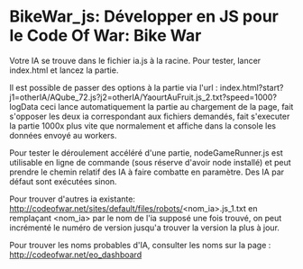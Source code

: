 BikeWar_js: Développer en JS pour le Code Of War: Bike War
==========================================================

Votre IA se trouve dans le fichier ia.js à la racine.
Pour tester, lancer index.html et lancez la partie.

Il est possible de passer des options à la partie via l'url :
  index.html?start?j1=otherIA/AQube_72.js?j2=otherIA/YaourtAuFruit.js_2.txt?speed=1000?logData
ceci lance automatiquement la partie au chargement de la page, fait s'opposer les deux ia correspondant aux fichiers demandés, fait s'executer la partie 1000x plus vite que normalement et affiche dans la console les données envoyé au workers.

Pour tester le déroulement accéléré d'une partie, nodeGameRunner.js est utilisable en ligne de commande (sous réserve d'avoir node installé) et peut prendre le chemin relatif des IA à faire combatte en paramètre. Des IA par défaut sont exécutées sinon.

Pour trouver d'autres ia existante:
  http://codeofwar.net/sites/default/files/robots/<nom_ia>.js_1.txt
en remplaçant <nom_ia> par le nom de l'ia supposé
une fois trouvé, on peut incrémenté le numéro de version jusqu'a trouver la version la plus à jour.

Pour trouver les noms probables d'IA, consulter les noms sur la page :
http://codeofwar.net/eo_dashboard